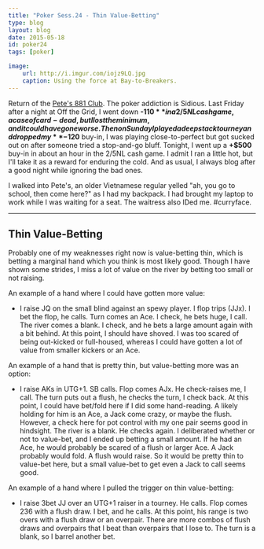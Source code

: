 ```yaml
---
title: "Poker Sess.24 - Thin Value-Betting"
type: blog
layout: blog
date: 2015-05-18
id: poker24
tags: [poker]

image:
    url: http://i.imgur.com/iojz9LQ.jpg
    caption: Using the force at Bay-to-Breakers.
---
```


Return of the [Pete's 881 Club](http://petes881club.com/). The poker addiction
is Sidious. Last Friday after a night at Off the Grid, I went down **-$110** in
a 2/5NL cash game, a case of card-dead, but I lost the minimum, and it could
have gone worse. Then on Sunday I played a deepstack tourney and dropped my
**-$120** buy-in, I was playing close-to-perfect but got sucked out on after
someone tried a stop-and-go bluff. Tonight, I went up a **+$500** buy-in in
about an hour in the 2/5NL cash game. I admit I ran a little hot, but I'll take
it as a reward for enduring the cold. And as usual, I always blog after a good
night while ignoring the bad ones.

I walked into Pete's, an older Vietnamese regular yelled "ah, you go to school,
then come here?" as I had my backpack. I had brought my laptop to work while I
was waiting for a seat. The waitress also IDed me. #curryface.

---

## Thin Value-Betting

Probably one of my weaknesses right now is value-betting thin, which is betting
a marginal hand which you think is most likely good. Though I have shown some
strides, I miss a lot of value on the river by betting too small or not
raising.

An example of a hand where I could have gotten more value:

- I raise JQ on the small blind against an spewy player. I flop trips (JJx). I
bet the flop, he calls. Turn comes an Ace. I check, he bets huge, I call. The
river comes a blank. I check, and he bets a large amount again with a bit
behind. At this point, I should have shoved. I was too scared of being
out-kicked or full-housed, whereas I could have gotten a lot of value from
smaller kickers or an Ace.

An example of a hand that is pretty thin, but value-betting more was an option:

- I raise AKs in UTG+1. SB calls. Flop comes AJx. He check-raises me, I call.
The turn puts out a flush, he checks the turn, I check back. At this point, I
could have bet/fold here if I did some hand-reading. A likely holding for him
is an Ace, a Jack come crazy, or maybe the flush. However, a check here for pot
control with my one pair seems good in hindsight. The river is a blank. He
checks again. I deliberated whether or not to value-bet, and I ended up betting
a small amount. If he had an Ace, he would probably be scared of a flush or
larger Ace. A Jack probably would fold. A flush would raise. So it would be
pretty thin to value-bet here, but a small value-bet to get even a Jack to call
seems good.

An example of a hand where I pulled the trigger on thin value-betting:

- I raise 3bet JJ over an UTG+1 raiser in a tourney. He calls. Flop comes
236 with a flush draw. I bet, and he calls. At this point, his range is
two overs with a flush draw or an overpair. There are more combos of flush
draws and overpairs that I beat than overpairs that I lose to. The turn is a
blank, so I barrel another bet.
